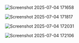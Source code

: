 ![Screenshot 2025-07-04 171658](https://github.com/user-attachments/assets/762dd27e-4d43-4127-b495-e4dddb2eaf3f)


![Screenshot 2025-07-04 171817](https://github.com/user-attachments/assets/de2a2225-a125-4cd7-8e03-05be17a070c4)


![Screenshot 2025-07-04 172031](https://github.com/user-attachments/assets/efc1ab19-bb52-4e83-9409-5041aa30031b)



![Screenshot 2025-07-04 172106](https://github.com/user-attachments/assets/850e578f-12e8-45b6-b7f0-bfac236c3d2d)
